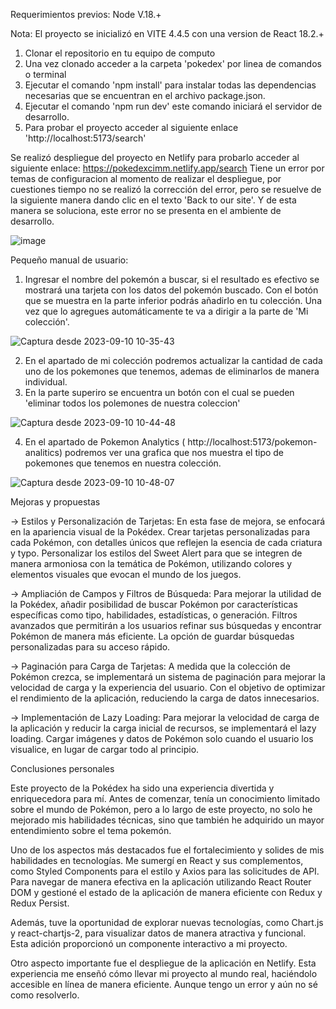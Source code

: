 Requerimientos previos: 
Node V.18.+

Nota: El proyecto se inicializó en VITE 4.4.5 con una version de React 18.2.+

1. Clonar el repositorio en tu equipo de computo
2. Una vez clonado acceder a la carpeta 'pokedex' por linea de comandos o terminal
3. Ejecutar el comando 'npm install' para instalar todas las dependencias necesarias que se encuentran en el archivo package.json.
4. Ejecutar el comando 'npm run dev' este comando iniciará el servidor de desarrollo.
5. Para probar el proyecto acceder al siguiente enlace 'http://localhost:5173/search'


Se realizó despliegue del proyecto en Netlify para probarlo acceder al siguiente enlace: https://pokedexcimm.netlify.app/search
Tiene un error por temas de configuracion al momento de realizar el despliegue, por cuestiones tiempo no se realizó la corrección del error, pero se resuelve de la siguiente manera dando clic en el texto 'Back to our site'. Y de esta manera se soluciona, este error no se presenta en el ambiente de desarrollo.

![image](https://github.com/cesarimm/testreact/assets/29169664/0f96b6a9-3f56-44b2-a2ff-f2e90e65cc43)


Pequeño manual de usuario:

1. Ingresar el nombre del pokemón a buscar, si el resultado es efectivo se mostrará una tarjeta con los datos del pokemón buscado. Con el botón que se muestra en la parte inferior podrás añadirlo en tu colección.
   Una vez que lo agregues automáticamente te va a dirigir a la parte de 'Mi colección'.

![Captura desde 2023-09-10 10-35-43](https://github.com/cesarimm/testreact/assets/29169664/3606de45-b4dc-45ba-a748-c0ea7812a9f0)


2. En el apartado de mi colección podremos actualizar la cantidad de cada uno de los pokemones que tenemos, ademas de eliminarlos de manera individual.
3. En la parte superiro se encuentra un botón con el cual se pueden 'eliminar todos los polemones de nuestra coleccion'

![Captura desde 2023-09-10 10-44-48](https://github.com/cesarimm/testreact/assets/29169664/52bad0eb-898f-43a2-830f-39ec233fdb53)


4. En el apartado de Pokemon Analytics ( http://localhost:5173/pokemon-analitics) podremos ver una grafica que nos muestra el tipo de pokemones que tenemos en nuestra colección.

![Captura desde 2023-09-10 10-48-07](https://github.com/cesarimm/testreact/assets/29169664/b1ef24e8-fa61-4048-b069-05ffbe9e2bb2)

 


 Mejoras y propuestas

-> Estilos y Personalización de Tarjetas:
En esta fase de mejora, se enfocará en la apariencia visual de la Pokédex.
Crear tarjetas personalizadas para cada Pokémon, con detalles únicos que reflejen la esencia de cada criatura y typo.
Personalizar los estilos del Sweet Alert para que se integren de manera armoniosa con la temática de Pokémon, utilizando colores y elementos visuales que evocan el mundo de los juegos.

-> Ampliación de Campos y Filtros de Búsqueda:
Para mejorar la utilidad de la Pokédex, añadir posibilidad de buscar Pokémon por características específicas como tipo, habilidades, estadísticas, o generación.
Filtros avanzados que permitirán a los usuarios refinar sus búsquedas y encontrar Pokémon de manera más eficiente. La opción de guardar búsquedas personalizadas para su acceso rápido.

-> Paginación para Carga de Tarjetas:
A medida que la colección de Pokémon crezca, se implementará un sistema de paginación para mejorar la velocidad de carga y la experiencia del usuario.
Con el objetivo  de optimizar el rendimiento de la aplicación, reduciendo la carga de datos innecesarios.

-> Implementación de Lazy Loading:
Para mejorar la velocidad de carga de la aplicación y reducir la carga inicial de recursos, se implementará el lazy loading. Cargar imágenes y datos de Pokémon solo cuando el usuario los visualice, en lugar de cargar todo al principio.



Conclusiones personales

Este proyecto de la Pokédex ha sido una experiencia divertida y enriquecedora para mí. Antes de comenzar, tenía un conocimiento limitado sobre el mundo de Pokémon, pero a lo largo de este proyecto, no solo he mejorado mis habilidades técnicas, sino que también he adquirido un mayor entendimiento sobre el tema pokemón.

Uno de los aspectos más destacados fue el fortalecimiento y solides de mis habilidades en tecnologías. Me sumergí en React y sus complementos, como Styled Components para el estilo y Axios para las solicitudes de API. Para navegar de manera efectiva en la aplicación utilizando React Router DOM y gestioné el estado de la aplicación de manera eficiente con Redux y Redux Persist.

Además, tuve la oportunidad de explorar nuevas tecnologías, como Chart.js y react-chartjs-2, para visualizar datos de manera atractiva y funcional. Esta adición proporcionó un componente interactivo a mi proyecto.

Otro aspecto importante fue el despliegue de la aplicación en Netlify. Esta experiencia me enseñó cómo llevar mi proyecto al mundo real, haciéndolo accesible en línea de manera eficiente. Aunque tengo un error y aún no sé como resolverlo.
